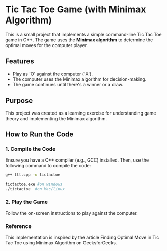 # Tic Tac Toe Game (with Minimax Algorithm)

This is a small project that implements a simple command-line Tic Tac Toe game in C++. The game uses the **Minimax algorithm** to determine the optimal moves for the computer player.

## Features
- Play as 'O' against the computer ('X').
- The computer uses the Minimax algorithm for decision-making.
- The game continues until there's a winner or a draw.

## Purpose
This project was created as a learning exercise for understanding game theory and implementing the Minimax algorithm.

## How to Run the Code

### 1. Compile the Code
Ensure you have a C++ compiler (e.g., GCC) installed. Then, use the following command to compile the code:

```bash
g++ ttt.cpp -o tictactoe

tictactoe.exe #on windows
./tictactoe  #on Mac/linux
```
### 2. Play the Game
Follow the on-screen instructions to play against the computer.

### Reference
This implementation is inspired by the article Finding Optimal Move in Tic Tac Toe using Minimax Algorithm on GeeksforGeeks.

